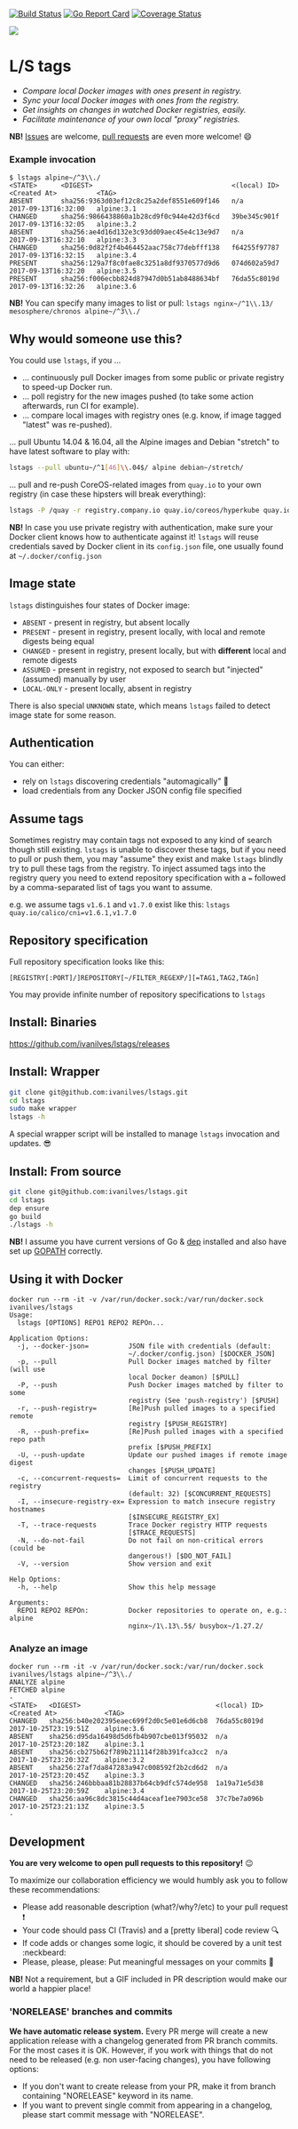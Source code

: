 [![Build Status](https://travis-ci.org/ivanilves/lstags.svg?branch=master)](https://travis-ci.org/ivanilves/lstags)
[![Go Report Card](https://goreportcard.com/badge/github.com/ivanilves/lstags)](https://goreportcard.com/report/github.com/ivanilves/lstags)
[![Coverage Status](https://coveralls.io/repos/github/ivanilves/lstags/badge.svg?branch=master)](https://coveralls.io/github/ivanilves/lstags?branch=master)

![](https://github.com/ivanilves/lstags/raw/master/heading.png)

# L/S tags

* *Compare local Docker images with ones present in registry.*
* *Sync your local Docker images with ones from the registry.*
* *Get insights on changes in watched Docker registries, easily.*
* *Facilitate maintenance of your own local "proxy" registries.*

**NB!** [Issues](https://github.com/ivanilves/lstags/issues) are welcome, [pull requests](https://github.com/ivanilves/lstags/pulls) are even more welcome! :smile:

### Example invocation
```
$ lstags alpine~/^3\\./
<STATE>      <DIGEST>                                   <(local) ID>    <Created At>          <TAG>
ABSENT       sha256:9363d03ef12c8c25a2def8551e609f146   n/a             2017-09-13T16:32:00   alpine:3.1
CHANGED      sha256:9866438860a1b28cd9f0c944e42d3f6cd   39be345c901f    2017-09-13T16:32:05   alpine:3.2
ABSENT       sha256:ae4d16d132e3c93dd09aec45e4c13e9d7   n/a             2017-09-13T16:32:10   alpine:3.3
CHANGED      sha256:0d82f2f4b464452aac758c77debfff138   f64255f97787    2017-09-13T16:32:15   alpine:3.4
PRESENT      sha256:129a7f8c0fae8c3251a8df9370577d9d6   074d602a59d7    2017-09-13T16:32:20   alpine:3.5
PRESENT      sha256:f006ecbb824d87947d0b51ab8488634bf   76da55c8019d    2017-09-13T16:32:26   alpine:3.6
```
**NB!** You can specify many images to list or pull: `lstags nginx~/^1\\.13/ mesosphere/chronos alpine~/^3\\./`

## Why would someone use this?
You could use `lstags`, if you ...
* ... continuously pull Docker images from some public or private registry to speed-up Docker run.
* ... poll registry for the new images pushed (to take some action afterwards, run CI for example).
* ... compare local images with registry ones (e.g. know, if image tagged "latest" was re-pushed).

... pull Ubuntu 14.04 & 16.04, all the Alpine images and Debian "stretch" to have latest software to play with:
```sh
lstags --pull ubuntu~/^1[46]\\.04$/ alpine debian~/stretch/
```
... pull and re-push CoreOS-related images from `quay.io` to your own registry (in case these hipsters will break everything):
```sh
lstags -P /quay -r registry.company.io quay.io/coreos/hyperkube quay.io/coreos/flannel
```
**NB!** In case you use private registry with authentication, make sure your Docker client knows how to authenticate against it!
`lstags` will reuse credentials saved by Docker client in its `config.json` file, one usually found at `~/.docker/config.json`

## Image state
`lstags` distinguishes four states of Docker image:
* `ABSENT` - present in registry, but absent locally
* `PRESENT` -  present in registry, present locally, with local and remote digests being equal
* `CHANGED` - present in registry, present locally, but with **different** local and remote digests
* `ASSUMED` - present in registry, not exposed to search but "injected" (assumed) manually by user
* `LOCAL-ONLY` - present locally, absent in registry

There is also special `UNKNOWN` state, which means `lstags` failed to detect image state for some reason.

## Authentication
You can either:
* rely on `lstags` discovering credentials "automagically" :tophat:
* load credentials from any Docker JSON config file specified

## Assume tags
Sometimes registry may contain tags not exposed to any kind of search though still existing.
`lstags` is unable to discover these tags, but if you need to pull or push them, you may "assume"
they exist and make `lstags` blindly try to pull these tags from the registry. To inject assumed
tags into the registry query you need to extend repository specification with a `=` followed by a
comma-separated list of tags you want to assume.

e.g. we assume tags `v1.6.1` and `v1.7.0` exist like this: `lstags quay.io/calico/cni=v1.6.1,v1.7.0`

## Repository specification
Full repository specification looks like this:
```
[REGISTRY[:PORT]/]REPOSITORY[~/FILTER_REGEXP/][=TAG1,TAG2,TAGn]
```
You may provide infinite number of repository specifications to `lstags`

## Install: Binaries
https://github.com/ivanilves/lstags/releases

## Install: Wrapper
```sh
git clone git@github.com:ivanilves/lstags.git
cd lstags
sudo make wrapper
lstags -h
```
A special wrapper script will be installed to manage `lstags` invocation and updates. :sunglasses:

## Install: From source
```sh
git clone git@github.com:ivanilves/lstags.git
cd lstags
dep ensure
go build
./lstags -h
```
**NB!** I assume you have current versions of Go & [dep](https://github.com/golang/dep) installed and also have set up [GOPATH](https://github.com/golang/go/wiki/GOPATH) correctly.

## Using it with Docker

```
docker run --rm -it -v /var/run/docker.sock:/var/run/docker.sock ivanilves/lstags
Usage:
  lstags [OPTIONS] REPO1 REPO2 REPOn...

Application Options:
  -j, --docker-json=          JSON file with credentials (default:
                              ~/.docker/config.json) [$DOCKER_JSON]
  -p, --pull                  Pull Docker images matched by filter (will use
                              local Docker deamon) [$PULL]
  -P, --push                  Push Docker images matched by filter to some
                              registry (See 'push-registry') [$PUSH]
  -r, --push-registry=        [Re]Push pulled images to a specified remote
                              registry [$PUSH_REGISTRY]
  -R, --push-prefix=          [Re]Push pulled images with a specified repo path
                              prefix [$PUSH_PREFIX]
  -U, --push-update           Update our pushed images if remote image digest
                              changes [$PUSH_UPDATE]
  -c, --concurrent-requests=  Limit of concurrent requests to the registry
                              (default: 32) [$CONCURRENT_REQUESTS]
  -I, --insecure-registry-ex= Expression to match insecure registry hostnames
                              [$INSECURE_REGISTRY_EX]
  -T, --trace-requests        Trace Docker registry HTTP requests
                              [$TRACE_REQUESTS]
  -N, --do-not-fail           Do not fail on non-critical errors (could be
                              dangerous!) [$DO_NOT_FAIL]
  -V, --version               Show version and exit

Help Options:
  -h, --help                  Show this help message

Arguments:
  REPO1 REPO2 REPOn:          Docker repositories to operate on, e.g.: alpine
                              nginx~/1\.13\.5$/ busybox~/1.27.2/
```

### Analyze an image

```
docker run --rm -it -v /var/run/docker.sock:/var/run/docker.sock ivanilves/lstags alpine~/^3\\./
ANALYZE alpine
FETCHED alpine
-
<STATE>   <DIGEST>                                  <(local) ID>    <Created At>            <TAG>
CHANGED   sha256:b40e202395eaec699f2d0c5e01e6d6cb8  76da55c8019d    2017-10-25T23:19:51Z    alpine:3.6
ABSENT    sha256:d95da16498d5d6fb4b907cbe013f95032  n/a             2017-10-25T23:20:18Z    alpine:3.1
ABSENT    sha256:cb275b62f789b211114f28b391fca3cc2  n/a             2017-10-25T23:20:32Z    alpine:3.2
ABSENT    sha256:27af7da847283a947c008592f2b2cd6d2  n/a             2017-10-25T23:20:45Z    alpine:3.3
CHANGED   sha256:246bbbaa81b28837b64cb9dfc574de958  1a19a71e5d38    2017-10-25T23:20:59Z    alpine:3.4
CHANGED   sha256:aa96c8dc3815c44d4aceaf1ee7903ce58  37c7be7a096b    2017-10-25T23:21:13Z    alpine:3.5
-
```

## Development

**You are very welcome to open pull requests to this repository!** :wink:

To maximize our collaboration efficiency we would humbly ask you to follow these recommendations:
* Please add reasonable description (what?/why?/etc) to your pull request :exclamation:
* Your code should pass CI (Travis) and a [pretty liberal] code review :mag:
* If code adds or changes some logic, it should be covered by a unit test :neckbeard:
* Please, please, please: Put meaningful messages on your commits :pray:

**NB!** Not a requirement, but a GIF included in PR description would make our world a happier place!

### 'NORELEASE' branches and commits
**We have automatic release system.** Every PR merge will create a new application release with a changelog generated from PR branch commits.
For the most cases it is OK. However, if you work with things that do not need to be released (e.g. non user-facing changes), you have following options:
* If you don't want to create release from your PR, make it from branch containing "NORELEASE" keyword in its name.
* If you want to prevent single commit from appearing in a changelog, please start commit message with "NORELEASE".
